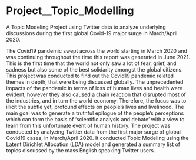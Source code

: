 # Project__Topic_Modelling
A Topic Modeling Project using Twitter data to analyze underlying discussions during the first global Covid-19 major surge in  March/April 2020. 

The Covid19 pandemic swept across the world starting in March 2020 and was continuing throughout the time this report was generated in June 2021.
This is the first time that the world not only saw a lot of fear, grief, and sadness but also some of the best solidarity amongst the global citizens.
This project was conducted to find out the Covid19 pandemic related themes in depth, that were being discussed globally. 
The unprecedented impacts of the pandemic in terms of loss of human lives and health were evident, 
however they also caused a chain reaction that disrupted most of the industries, and in turn the world economy. 
Therefore, the focus was to illicit the subtle yet, profound effects on people’s lives and livelihood. 
The main goal was to generate a truthful epilogue of the people’s perceptions which can form the basis of ‘scientific analysis and debate’ with 
a view to learn from this unfortunate event of human history. The project was conducted by analyzing Twitter data from the first major surge of
 global Covid19 cases, in March/April 2020. It conducted Topic Modeling using the Latent Dirichlet Allocation (LDA) model and generated a summary 
list of topics discussed by the mass English speaking Twitter users.
